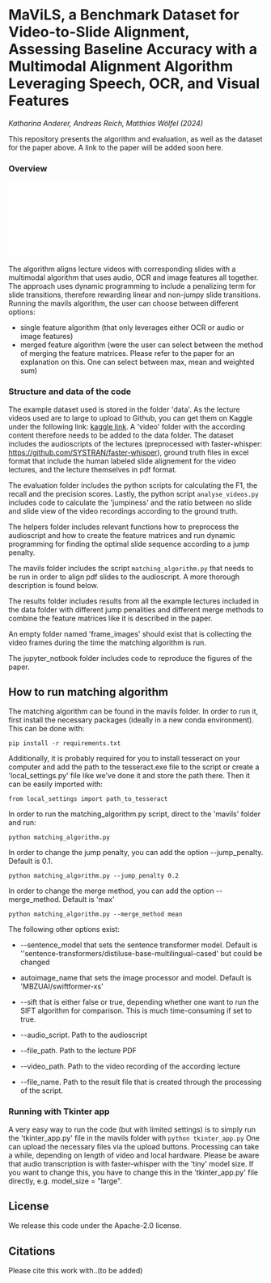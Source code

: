 # MaViLS, a Benchmark Dataset for Video-to-Slide Alignment, Assessing Baseline Accuracy with a Multimodal Alignment Algorithm Leveraging Speech, OCR, and Visual Features
*Katharina Anderer, Andreas Reich, Matthias Wölfel (2024)*

This repository presents the algorithm and evaluation, as well as the dataset for the paper above. A link to the paper will be added soon here.

### Overview
![Overview of MaViLS algorithm](graphik_final2.pdf)

The algorithm aligns lecture videos with corresponding slides with a multimodal algorithm that uses audio, OCR and image features all together. The approach uses dynamic programming to include a penalizing term for slide transitions, therefore rewarding linear and non-jumpy slide transitions. Running the mavils algorithm, the user can choose between different options:

* single feature algorithm (that only leverages either OCR or audio or image features)
* merged feature algorithm (were the user can select between the method of merging the feature matrices. Please refer to the paper for an explanation on this. One can select between max, mean and weighted sum)


### Structure and data of the code

The example dataset used is stored in the folder 'data'. As the lecture videos used are to large to upload to Github, you can get them on Kaggle under the following link: [kaggle link](https://kaggle.com/datasets/e98bcdecedc67af45204338260556f932f8ec426b81caed0130d2cce80c4ea84). A 'video' folder with the according content therefore needs to be added to the data folder.
The dataset includes the audioscripts of the lectures (preprocessed with faster-whisper: https://github.com/SYSTRAN/faster-whisper), ground truth files in excel format that include the human labeled slide alignement for the video lectures, and the lecture themselves in pdf format.

The evaluation folder includes the python scripts for calculating the F1, the recall and the precision scores. Lastly, the python script ```analyse_videos.py``` includes code to calculate the 'jumpiness' and the ratio between no slide and slide view of the video recordings according to the ground truth. 

The helpers folder includes relevant functions how to preprocess the audioscript and how to create the feature matrices and run dynamic programming for finding the optimal slide sequence according to a jump penalty. 

The mavils folder includes the script ```matching_algorithm.py``` that needs to be run in order to align pdf slides to the audioscript. A more thorough description is found below.

The results folder includes results from all the example lectures included in the data folder with different jump penalities and different merge methods to combine the feature matrices like it is described in the paper. 

An empty folder named 'frame_images' should exist that is collecting the video frames during the time the matching algorithm is run. 

The jupyter_notbook folder includes code to reproduce the figures of the paper.

## How to run matching algorithm

The matching algorithm can be found in the mavils folder. In order to run it, first install the necessary packages (ideally in a new conda environment). This can be done with:

``pip install -r requirements.txt``

Additionally, it is probably required for you to install tesseract on your computer and add the path to the tesseract.exe file to the script or create a 'local_settings.py' file like we've done it and store the path there. Then it can be easily imported with:

``from local_settings import path_to_tesseract``

In order to run the matching_algorithm.py script, direct to the 'mavils' folder and run:

``python matching_algorithm.py``

In order to change the jump penalty, you can add the option --jump_penalty. Default is 0.1.

``python matching_algorithm.py --jump_penalty 0.2``

In order to change the merge method, you can add the option --merge_method. Default is 'max'

``python matching_algorithm.py --merge_method mean``

The following other options exist:

* --sentence_model that sets the sentence transformer model. Default is ''sentence-transformers/distiluse-base-multilingual-cased' but could be changed

* autoimage_name that sets the image processor and model. Default is 'MBZUAI/swiftformer-xs'

* --sift that is either false or true, depending whether one want to run the SIFT algorithm for comparison. This is much time-consuming if set to true.

* --audio_script. Path to the audioscript

* --file_path. Path to the lecture PDF

* --video_path. Path to the video recording of the according lecture

* --file_name. Path to the result file that is created through the processing of the script.

### Running with Tkinter app

A very easy way to run the code (but with limited settings) is to simply run the 'tkinter_app.py' file in the mavils folder with 
```python tkinter_app.py```
One can upload the necessary files via the upload buttons. Processing can take a while, depending on length of video and local hardware. Please be aware that audio transcription is with faster-whisper with the 'tiny' model size. If you want to change this, you have to change this in the 'tkinter_app.py' file directly, e.g. model_size = "large".

## License
We release this code under the Apache-2.0 license. 

## Citations
Please cite this work with..(to be added)




